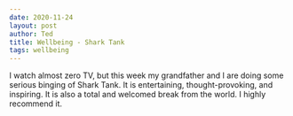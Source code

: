 ```yaml
---
date: 2020-11-24
layout: post
author: Ted
title: Wellbeing - Shark Tank
tags: wellbeing
---
```

I watch almost zero TV, but this week my grandfather and I are doing some serious binging of Shark Tank. It is entertaining, thought-provoking, and inspiring. It is also a total and welcomed break from the world. I highly recommend it. 
